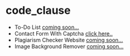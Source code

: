 # code_clause


* To-Do List [coming soon...]()
* Contact Form With Captcha [click here..](https://satyamrai0510.github.io/code_clause/contact_form_with_captcha/)
* Plagiarism Checker Website [coming soon...]()
* Image Background Remover [coming soon...]()
